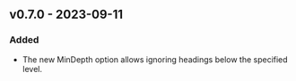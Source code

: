 ## v0.7.0 - 2023-09-11
### Added
- The new MinDepth option allows ignoring headings below the specified level.
